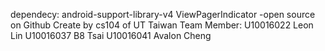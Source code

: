 dependecy:
	android-support-library-v4
	ViewPagerIndicator -open source on Github
Create by cs104 of UT Taiwan
	Team Member:
	U10016022 Leon Lin
	U10016037 B8 Tsai
	U10016041 Avalon Cheng
